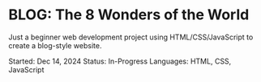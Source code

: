 # BLOG: The 8 Wonders of the World 
Just a beginner web development project using HTML/CSS/JavaScript to create a blog-style website. 

Started: Dec 14, 2024
Status: In-Progress
Languages: HTML, CSS, JavaScript 
